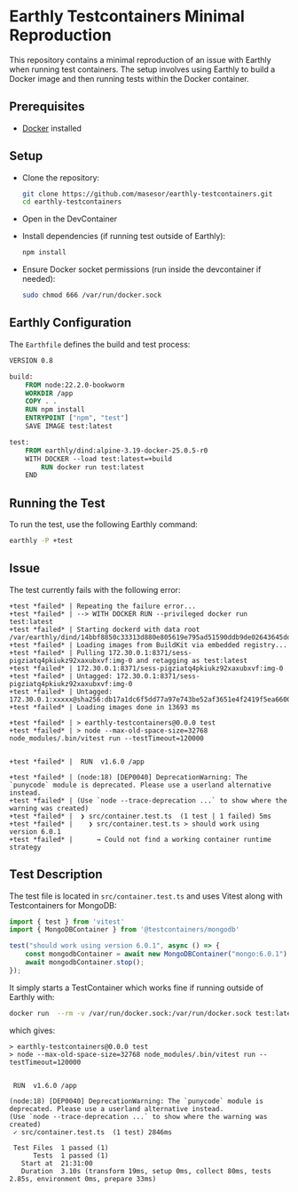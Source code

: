 # Earthly Testcontainers Minimal Reproduction

This repository contains a minimal reproduction of an issue with Earthly when running test containers. The setup involves using Earthly to build a Docker image and then running tests within the Docker container.

## Prerequisites

- [Docker](https://docs.docker.com/get-docker/) installed

## Setup

- Clone the repository:

  ```sh
  git clone https://github.com/masesor/earthly-testcontainers.git
  cd earthly-testcontainers
  ```

- Open in the DevContainer


- Install dependencies (if running test outside of Earthly):

  ```sh
  npm install
  ```

- Ensure Docker socket permissions (run inside the devcontainer if needed):

  ```sh
  sudo chmod 666 /var/run/docker.sock
  ```

## Earthly Configuration

The `Earthfile` defines the build and test process:

```dockerfile
VERSION 0.8

build:
    FROM node:22.2.0-bookworm
    WORKDIR /app
    COPY . .
    RUN npm install
    ENTRYPOINT ["npm", "test"]
    SAVE IMAGE test:latest

test:
    FROM earthly/dind:alpine-3.19-docker-25.0.5-r0
    WITH DOCKER --load test:latest=+build
        RUN docker run test:latest
    END
```

## Running the Test

To run the test, use the following Earthly command:

```sh
earthly -P +test
```


## Issue

The test currently fails with the following error:

```
+test *failed* | Repeating the failure error...
+test *failed* | --> WITH DOCKER RUN --privileged docker run test:latest
+test *failed* | Starting dockerd with data root /var/earthly/dind/14bbf8850c33313d880e805619e795ad51590ddb9de02643645dd9681b32ade8/tmp.ODjicH
+test *failed* | Loading images from BuildKit via embedded registry...
+test *failed* | Pulling 172.30.0.1:8371/sess-pigziatq4pkiukz92xaxubxvf:img-0 and retagging as test:latest
+test *failed* | 172.30.0.1:8371/sess-pigziatq4pkiukz92xaxubxvf:img-0
+test *failed* | Untagged: 172.30.0.1:8371/sess-pigziatq4pkiukz92xaxubxvf:img-0
+test *failed* | Untagged: 172.30.0.1:xxxxx@sha256:db17a1dc6f5dd77a97e743be52af3651e4f2419f5ea6600e7782965fc2ebce06
+test *failed* | Loading images done in 13693 ms

+test *failed* | > earthly-testcontainers@0.0.0 test
+test *failed* | > node --max-old-space-size=32768 node_modules/.bin/vitest run --testTimeout=120000


+test *failed* |  RUN  v1.6.0 /app

+test *failed* | (node:18) [DEP0040] DeprecationWarning: The `punycode` module is deprecated. Please use a userland alternative instead.
+test *failed* | (Use `node --trace-deprecation ...` to show where the warning was created)
+test *failed* |  ❯ src/container.test.ts  (1 test | 1 failed) 5ms
+test *failed* |    ❯ src/container.test.ts > should work using version 6.0.1
+test *failed* |      → Could not find a working container runtime strategy

```

## Test Description

The test file is located in `src/container.test.ts` and uses Vitest along with Testcontainers for MongoDB:

```typescript
import { test } from 'vitest'
import { MongoDBContainer } from '@testcontainers/mongodb'

test("should work using version 6.0.1", async () => {
    const mongodbContainer = await new MongoDBContainer("mongo:6.0.1").start();
    await mongodbContainer.stop();
});
```

It simply starts a TestContainer which works fine if running outside of Earthly with:

```sh
docker run  --rm -v /var/run/docker.sock:/var/run/docker.sock test:latest
```
which gives:
```
> earthly-testcontainers@0.0.0 test
> node --max-old-space-size=32768 node_modules/.bin/vitest run --testTimeout=120000


 RUN  v1.6.0 /app

(node:18) [DEP0040] DeprecationWarning: The `punycode` module is deprecated. Please use a userland alternative instead.
(Use `node --trace-deprecation ...` to show where the warning was created)
 ✓ src/container.test.ts  (1 test) 2846ms

 Test Files  1 passed (1)
      Tests  1 passed (1)
   Start at  21:31:00
   Duration  3.10s (transform 19ms, setup 0ms, collect 80ms, tests 2.85s, environment 0ms, prepare 33ms)
```